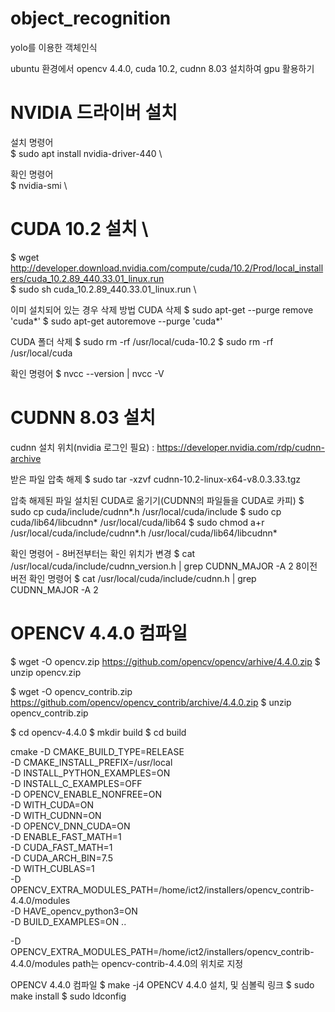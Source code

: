 # object_recognition
yolo를 이용한 객체인식

ubuntu 환경에서 opencv 4.4.0, cuda 10.2, cudnn 8.03 설치하여 gpu 활용하기

# NVIDIA 드라이버 설치
설치 명령어 \
$ sudo apt install nvidia-driver-440 \

확인 명령어 \
$ nvidia-smi \

# CUDA 10.2 설치 \
$ wget http://developer.download.nvidia.com/compute/cuda/10.2/Prod/local_installers/cuda_10.2.89_440.33.01_linux.run \
$ sudo sh cuda_10.2.89_440.33.01_linux.run \

이미 설치되어 있는 경우 삭제 방법
CUDA 삭제
$ sudo apt-get --purge remove 'cuda*'
$ sudo apt-get autoremove --purge 'cuda*' 

CUDA 폴더 삭제
$ sudo rm -rf /usr/local/cuda-10.2
$ sudo rm -rf /usr/local/cuda

확인 명령어
$ nvcc --version | nvcc -V

# CUDNN 8.03 설치
cudnn 설치 위치(nvidia 로그인 필요) : https://developer.nvidia.com/rdp/cudnn-archive

받은 파일 압축 해제
$ sudo tar -xzvf cudnn-10.2-linux-x64-v8.0.3.33.tgz

압축 해제된 파일 설치된 CUDA로 옮기기(CUDNN의 파일들을 CUDA로 카피)
$ sudo cp cuda/include/cudnn*.h /usr/local/cuda/include 
$ sudo cp cuda/lib64/libcudnn* /usr/local/cuda/lib64 
$ sudo chmod a+r /usr/local/cuda/include/cudnn*.h /usr/local/cuda/lib64/libcudnn*

확인 명령어 - 8버전부터는 확인 위치가 변경
$ cat /usr/local/cuda/include/cudnn_version.h | grep CUDNN_MAJOR -A 2
8이전 버전 확인 명령어
$ cat /usr/local/cuda/include/cudnn.h | grep CUDNN_MAJOR -A 2

# OPENCV 4.4.0 컴파일
$ wget -O opencv.zip https://github.com/opencv/opencv/arhive/4.4.0.zip
$ unzip opencv.zip

$ wget -O opencv_contrib.zip https://github.com/opencv/opencv_contrib/archive/4.4.0.zip
$ unzip opencv_contrib.zip

$ cd opencv-4.4.0
$ mkdir build
$ cd build

cmake -D CMAKE_BUILD_TYPE=RELEASE \
	-D CMAKE_INSTALL_PREFIX=/usr/local \
	-D INSTALL_PYTHON_EXAMPLES=ON \
	-D INSTALL_C_EXAMPLES=OFF \
	-D OPENCV_ENABLE_NONFREE=ON \
	-D WITH_CUDA=ON \
	-D WITH_CUDNN=ON \
	-D OPENCV_DNN_CUDA=ON \
	-D ENABLE_FAST_MATH=1 \
	-D CUDA_FAST_MATH=1 \
	-D CUDA_ARCH_BIN=7.5 \
	-D WITH_CUBLAS=1 \
	-D OPENCV_EXTRA_MODULES_PATH=/home/ict2/installers/opencv_contrib-4.4.0/modules \
	-D HAVE_opencv_python3=ON \
	-D BUILD_EXAMPLES=ON ..

-D OPENCV_EXTRA_MODULES_PATH=/home/ict2/installers/opencv_contrib-4.4.0/modules 
path는 opencv-contrib-4.4.0의 위치로 지정

OPENCV 4.4.0 컴파일
$ make -j4 
OPENCV 4.4.0 설치, 및 심볼릭 링크
$ sudo make install
$ sudo ldconfig


